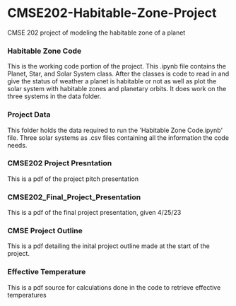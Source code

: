 # CMSE202-Habitable-Zone-Project
CMSE 202 project of modeling the habitable zone of a planet


### Habitable Zone Code
This is the working code portion of the project. This .ipynb file contains the Planet, Star, and Solar System class. After the classes is code to read in and give the status of weather a planet is habitable or not as well as plot the solar system with habitable zones and planetary orbits. It does work on the three systems in the data folder. 


### Project Data
This folder holds the data required to run the 'Habitable Zone Code.ipynb' file. Three solar systems as .csv files containing all the information the code needs. 


### CMSE202 Project Presntation
This is a pdf of the project pitch presentation


### CMSE202_Final_Project_Presentation
This is a pdf of the final project presentation, given 4/25/23


### CMSE Project Outline
This is a pdf detailing the inital project outline made at the start of the project. 


### Effective Temperature
This is a pdf source for calculations done in the code to retrieve effective temperatures
